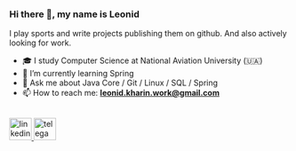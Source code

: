 
### Hi there 👋, my name is Leonid

I play sports and write projects publishing them on github. And also actively looking for work.
<br />

- 🎓 I study Computer Science at National Aviation University (🇺🇦)
- 🌱 I’m currently learning Spring
- 💬 Ask me about Java Core / Git / Linux / SQL / Spring 
- 📫 How to reach me: **leonid.kharin.work@gmail.com**
<br/>

<a href="https://www.linkedin.com/in/leonid-kharin-562a5522a" target="_blank" rel="noreferrer"> 
    <img src="https://cdn.jsdelivr.net/npm/simple-icons@3.0.1/icons/linkedin.svg" alt="linkedin" width="40" height="40"/> 
</a>



<a href="https://t.me/leonid_6" target="_blank" rel="noreferrer"> 
    <img src="https://upload.wikimedia.org/wikipedia/commons/8/82/Telegram_logo.svg" alt="telega" width="40" height="40"/> 
</a>

  
